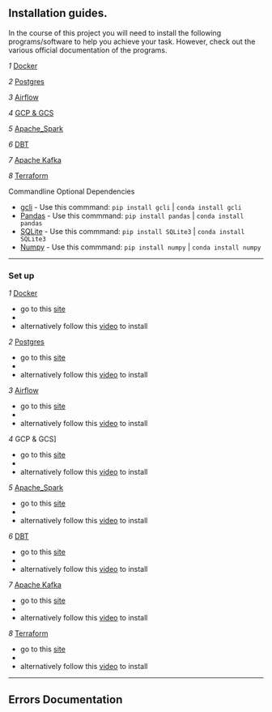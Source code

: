 ## Installation guides.

<p>In the course of this project you will need to install the following programs/software to help you achieve your task.
However, check out the various official documentation of the programs.</p>

*1* [Docker](https://docs.docker.com/)

*2* [Postgres](https://www.postgresql.org/docs/)

*3* [Airflow](https://www.postgresql.org/docs/)

*4* [GCP & GCS](https://cloud.google.com/docs)

*5* [Apache_Spark](https://spark.apache.org/docs/latest/api/python/)

*6* [DBT](https://docs.getdbt.com/docs/building-a-dbt-project/documentation)

*7* [Apache Kafka](https://kafka.apache.org/documentation/)

*8* [Terraform](https://www.terraform.io/docs)

Commandline Optional Dependencies
* [gcli](https://cloud.google.com/sdk/docs) - Use this commmand:
`pip install gcli` | `conda install gcli`
* [Pandas](https://pandas.pydata.org/docs/) - Use this commmand:
`pip install pandas` | `conda install pandas`
* [SQLite](https://docs.python.org/3/library/sqlite3.html) - Use this commmand:
`pip install SQLite3` |    `conda install SQLite3`
* [Numpy](https://numpy.org/doc/) -  Use this commmand:
`pip install numpy` |    `conda install numpy`
---
### Set up 

*1* [Docker]()
- go to this [site]()
-
- alternatively follow this [video]() to install 

*2* [Postgres]()
- go to this [site]()
-
- alternatively follow this [video]() to install 

*3* [Airflow]()
- go to this [site]()
-
- alternatively follow this [video]() to install 

*4* GCP & GCS] 
- go to this [site](https://cloud.google.com/sdk/docs/install)
- 
- alternatively follow this [video]() to install 

*5* [Apache_Spark]()
- go to this [site]()
-
- alternatively follow this [video]() to install 

*6* [DBT]()
- go to this [site]()
- 
- alternatively follow this [video]() to install 

*7* [Apache Kafka]()
- go to this [site]()
- 
- alternatively follow this [video]() to install 

*8* [Terraform]()
- go to this [site]()
-
- alternatively follow this [video]() to install 

---

## Errors Documentation
